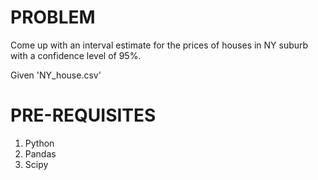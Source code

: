 # PROBLEM

Come up with an interval estimate for the prices of houses in NY suburb with a confidence level of 95%.

Given 'NY_house.csv'

# PRE-REQUISITES

1. Python
2. Pandas
3. Scipy

